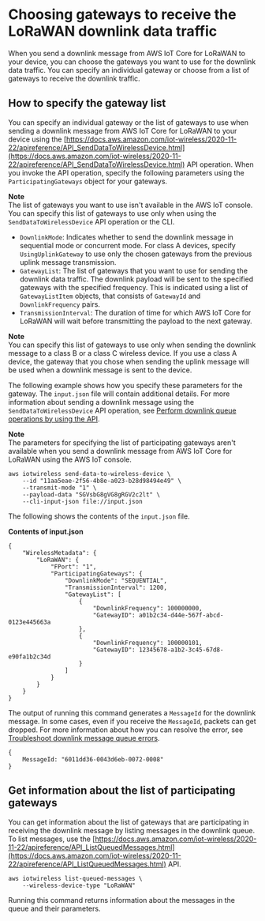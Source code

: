 # Choosing gateways to receive the LoRaWAN downlink data traffic<a name="connect-iot-lorawan-gateway-participate"></a>

When you send a downlink message from AWS IoT Core for LoRaWAN to your device, you can choose the gateways you want to use for the downlink data traffic\. You can specify an individual gateway or choose from a list of gateways to receive the downlink traffic\.

## How to specify the gateway list<a name="connect-iot-lorawan-participate-how"></a>

You can specify an individual gateway or the list of gateways to use when sending a downlink message from AWS IoT Core for LoRaWAN to your device using the [https://docs.aws.amazon.com/iot-wireless/2020-11-22/apireference/API_SendDataToWirelessDevice.html](https://docs.aws.amazon.com/iot-wireless/2020-11-22/apireference/API_SendDataToWirelessDevice.html) API operation\. When you invoke the API operation, specify the following parameters using the `ParticipatingGateways` object for your gateways\. 

**Note**  
The list of gateways you want to use isn't available in the AWS IoT console\. You can specify this list of gateways to use only when using the `SendDataToWirelessDevice` API operation or the CLI\.
+ `DownlinkMode`: Indicates whether to send the downlink message in sequential mode or concurrent mode\. For class A devices, specify `UsingUplinkGateway` to use only the chosen gateways from the previous uplink message transmission\.
+ `GatewayList`: The list of gateways that you want to use for sending the downlink data traffic\. The downlink payload will be sent to the specified gateways with the specified frequency\. This is indicated using a list of `GatewayListItem` objects, that consists of `GatewayId` and `DownlinkFrequency` pairs\.
+ `TransmissionInterval`: The duration of time for which AWS IoT Core for LoRaWAN will wait before transmitting the payload to the next gateway\.

**Note**  
You can specify this list of gateways to use only when sending the downlink message to a class B or a class C wireless device\. If you use a class A device, the gateway that you chose when sending the uplink message will be used when a downlink message is sent to the device\.

The following example shows how you specify these parameters for the gateway\. The `input.json` file will contain additional details\. For more information about sending a downlink message using the `SendDataToWirelessDevice` API operation, see [Perform downlink queue operations by using the API](connect-iot-lorawan-downlink-queue.md#connect-iot-lorawan-downlink-queue-api)\.

**Note**  
The parameters for specifying the list of participating gateways aren't available when you send a downlink message from AWS IoT Core for LoRaWAN using the AWS IoT console\.

```
aws iotwireless send-data-to-wireless-device \
    --id "11aa5eae-2f56-4b8e-a023-b28d98494e49" \
    --transmit-mode "1" \
    --payload-data "SGVsbG8gVG8gRGV2c2lt" \
    --cli-input-json file://input.json
```

The following shows the contents of the `input.json` file\.

**Contents of input\.json**

```
{
    "WirelessMetadata": {
        "LoRaWAN": {
            "FPort": "1", 
            "ParticipatingGateways": {
                "DownlinkMode": "SEQUENTIAL", 
                "TransmissionInterval": 1200,
                "GatewayList": [
                    {
                        "DownlinkFrequency": 100000000,
                        "GatewayID": a01b2c34-d44e-567f-abcd-0123e445663a
                    },
                    {
                        "DownlinkFrequency": 100000101,
                        "GatewayID": 12345678-a1b2-3c45-67d8-e90fa1b2c34d
                    }
                ]
            }
        }
    }
}
```

The output of running this command generates a `MessageId` for the downlink message\. In some cases, even if you receive the `MessageId`, packets can get dropped\. For more information about how you can resolve the error, see [Troubleshoot downlink message queue errors](connect-iot-lorawan-downlink-queue.md#connect-iot-lorawan-downlink-queue-troubleshoot)\.

```
{
    MessageId: "6011dd36-0043d6eb-0072-0008"
}
```

## Get information about the list of participating gateways<a name="connect-iot-lorawan-participate-get"></a>

You can get information about the list of gateways that are participating in receiving the downlink message by listing messages in the downlink queue\. To list messages, use the [https://docs.aws.amazon.com/iot-wireless/2020-11-22/apireference/API_ListQueuedMessages.html](https://docs.aws.amazon.com/iot-wireless/2020-11-22/apireference/API_ListQueuedMessages.html) API\.

```
aws iotwireless list-queued-messages \
    --wireless-device-type "LoRaWAN"
```

Running this command returns information about the messages in the queue and their parameters\.